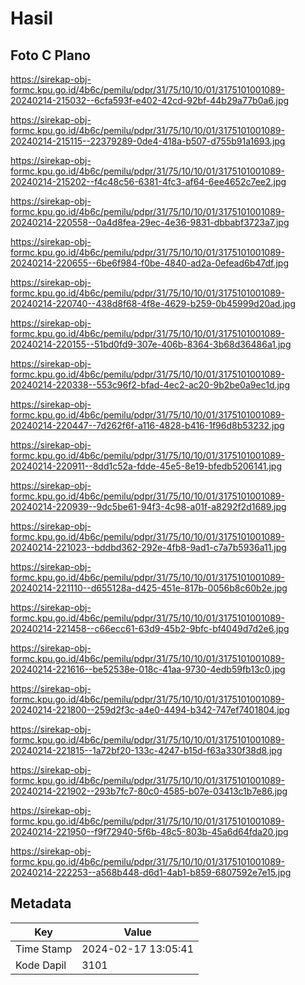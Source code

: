 # Hasil

## Foto C Plano

https://sirekap-obj-formc.kpu.go.id/4b6c/pemilu/pdpr/31/75/10/10/01/3175101001089-20240214-215032--6cfa593f-e402-42cd-92bf-44b29a77b0a6.jpg

https://sirekap-obj-formc.kpu.go.id/4b6c/pemilu/pdpr/31/75/10/10/01/3175101001089-20240214-215115--22379289-0de4-418a-b507-d755b91a1693.jpg

https://sirekap-obj-formc.kpu.go.id/4b6c/pemilu/pdpr/31/75/10/10/01/3175101001089-20240214-215202--f4c48c56-6381-4fc3-af64-6ee4652c7ee2.jpg

https://sirekap-obj-formc.kpu.go.id/4b6c/pemilu/pdpr/31/75/10/10/01/3175101001089-20240214-220558--0a4d8fea-29ec-4e36-9831-dbbabf3723a7.jpg

https://sirekap-obj-formc.kpu.go.id/4b6c/pemilu/pdpr/31/75/10/10/01/3175101001089-20240214-220655--6be6f984-f0be-4840-ad2a-0efead6b47df.jpg

https://sirekap-obj-formc.kpu.go.id/4b6c/pemilu/pdpr/31/75/10/10/01/3175101001089-20240214-220740--438d8f68-4f8e-4629-b259-0b45999d20ad.jpg

https://sirekap-obj-formc.kpu.go.id/4b6c/pemilu/pdpr/31/75/10/10/01/3175101001089-20240214-220155--51bd0fd9-307e-406b-8364-3b68d36486a1.jpg

https://sirekap-obj-formc.kpu.go.id/4b6c/pemilu/pdpr/31/75/10/10/01/3175101001089-20240214-220338--553c96f2-bfad-4ec2-ac20-9b2be0a9ec1d.jpg

https://sirekap-obj-formc.kpu.go.id/4b6c/pemilu/pdpr/31/75/10/10/01/3175101001089-20240214-220447--7d262f6f-a116-4828-b416-1f96d8b53232.jpg

https://sirekap-obj-formc.kpu.go.id/4b6c/pemilu/pdpr/31/75/10/10/01/3175101001089-20240214-220911--8dd1c52a-fdde-45e5-8e19-bfedb5206141.jpg

https://sirekap-obj-formc.kpu.go.id/4b6c/pemilu/pdpr/31/75/10/10/01/3175101001089-20240214-220939--9dc5be61-94f3-4c98-a01f-a8292f2d1689.jpg

https://sirekap-obj-formc.kpu.go.id/4b6c/pemilu/pdpr/31/75/10/10/01/3175101001089-20240214-221023--bddbd362-292e-4fb8-9ad1-c7a7b5936a11.jpg

https://sirekap-obj-formc.kpu.go.id/4b6c/pemilu/pdpr/31/75/10/10/01/3175101001089-20240214-221110--d655128a-d425-451e-817b-0056b8c60b2e.jpg

https://sirekap-obj-formc.kpu.go.id/4b6c/pemilu/pdpr/31/75/10/10/01/3175101001089-20240214-221458--c66ecc61-63d9-45b2-9bfc-bf4049d7d2e6.jpg

https://sirekap-obj-formc.kpu.go.id/4b6c/pemilu/pdpr/31/75/10/10/01/3175101001089-20240214-221616--be52538e-018c-41aa-9730-4edb59fb13c0.jpg

https://sirekap-obj-formc.kpu.go.id/4b6c/pemilu/pdpr/31/75/10/10/01/3175101001089-20240214-221800--259d2f3c-a4e0-4494-b342-747ef7401804.jpg

https://sirekap-obj-formc.kpu.go.id/4b6c/pemilu/pdpr/31/75/10/10/01/3175101001089-20240214-221815--1a72bf20-133c-4247-b15d-f63a330f38d8.jpg

https://sirekap-obj-formc.kpu.go.id/4b6c/pemilu/pdpr/31/75/10/10/01/3175101001089-20240214-221902--293b7fc7-80c0-4585-b07e-03413c1b7e86.jpg

https://sirekap-obj-formc.kpu.go.id/4b6c/pemilu/pdpr/31/75/10/10/01/3175101001089-20240214-221950--f9f72940-5f6b-48c5-803b-45a6d64fda20.jpg

https://sirekap-obj-formc.kpu.go.id/4b6c/pemilu/pdpr/31/75/10/10/01/3175101001089-20240214-222253--a568b448-d6d1-4ab1-b859-6807592e7e15.jpg


## Metadata

| Key        | Value               |
| ---------- | ------------------- |
| Time Stamp | 2024-02-17 13:05:41 |
| Kode Dapil | 3101                |



